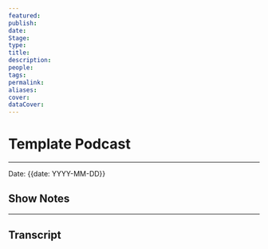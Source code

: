 ```yaml
---
featured:
publish:
date:
Stage:
type:
title:
description:
people:
tags:
permalink:
aliases:
cover:
dataCover:
---
```

# Template Podcast


---
Date: {{date: YYYY-MM-DD}}


## Show Notes 









---
## Transcript 